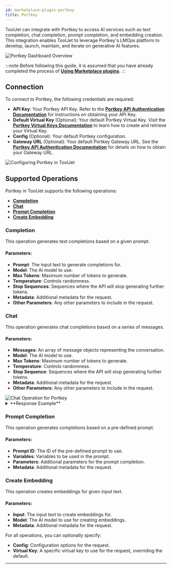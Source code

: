 ```yaml
---
id: marketplace-plugin-portkey
title: Portkey
---
```


ToolJet can integrate with Portkey to access AI services such as text completion, chat completion, prompt completion, and embedding creation. This integration enables ToolJet to leverage Portkey's LMOps platform to develop, launch, maintain, and iterate on generative AI features.

<div style={{textAlign: 'center', paddingBottom: '24px'}}>
    <img className="screenshot-full" src="/img/marketplace/plugins/portkey/overview.png" alt="Portkey Dashboard Overview" />
</div>

:::note
Before following this guide, it is assumed that you have already completed the process of **[Using Marketplace plugins](/docs/marketplace/marketplace-overview#using-marketplace-plugins)**.
:::

## Connection

To connect to Portkey, the following credentials are required:

- **API Key**: Your Portkey API Key. Refer to the **[Portkey API Authentication Documentation](https://docs.portkey.ai/docs/api-reference/authentication#obtaining-your-api-key)** for instructions on obtaining your API Key.
- **Default Virtual Key** (Optional): Your default Portkey Virtual Key. Visit the **[Portkey Virtual Keys Documentation](https://docs.portkey.ai/docs/product/ai-gateway-streamline-llm-integrations/virtual-keys#creating-virtual-keys)** to learn how to create and retrieve your Virtual Key.
- **Config** (Optional): Your default Portkey configuration.
- **Gateway URL** (Optional): Your default Portkey Gateway URL. See the **[Portkey API Authentication Documentation](https://docs.portkey.ai/docs/api-reference/authentication#obtaining-your-api-key)** for details on how to obtain your Gateway URL.

<div style={{textAlign: 'center'}}>
    <img className="screenshot-full" src="/img/marketplace/plugins/portkey/configuration.png" alt="Configuring Portkey in ToolJet" />
</div>

## Supported Operations

Portkey in ToolJet supports the following operations:

- **[Completion](#completion)**
- **[Chat](#chat)**
- **[Prompt Completion](#prompt-completion)**
- **[Create Embedding](#create-embedding)**

### Completion

This operation generates text completions based on a given prompt.

#### Parameters:

- **Prompt**: The input text to generate completions for.
- **Model**: The AI model to use.
- **Max Tokens**: Maximum number of tokens to generate.
- **Temperature**: Controls randomness.
- **Stop Sequences**: Sequences where the API will stop generating further tokens.
- **Metadata**: Additional metadata for the request.
- **Other Parameters**: Any other parameters to include in the request.

### Chat

This operation generates chat completions based on a series of messages.

#### Parameters:

- **Messages**: An array of message objects representing the conversation.
- **Model**: The AI model to use.
- **Max Tokens**: Maximum number of tokens to generate.
- **Temperature**: Controls randomness.
- **Stop Sequence**: Sequences where the API will stop generating further tokens.
- **Metadata**: Additional metadata for the request.
- **Other Parameters**: Any other parameters to include in the request.

<div style={{textAlign: 'center'}}>
    <img className="screenshot-full" src="/img/marketplace/plugins/portkey/chat.png" alt="Chat Operation for Portkey" />
</div>

  <details>
  <summary>**Response Example**</summary>
```json
{
  "id": "chatcmpl-9vNIlfllXOPEmroKFajK2nlJHzhXA",
  "object": "chat.completion",
  "created": 1723461295,
  "model": "gpt-3.5-turbo-0125",
  "choices": [
    {
      "index": 0,
      "message": {
        "role": "assistant",
        "content": "The capital of France is Paris.",
        "refusal": null
      },
      "logprobs": null,
      "finish_reason": "stop"
    }
  ],
  "usage": {
    "prompt_tokens": 24,
    "completion_tokens": 7,
    "total_tokens": 31
  },
  "system_fingerprint": null
}
```
</details>

### Prompt Completion

This operation generates completions based on a pre-defined prompt.

#### Parameters:

- **Prompt ID**: The ID of the pre-defined prompt to use.
- **Variables**: Variables to be used in the prompt.
- **Parameters**: Additional parameters for the prompt completion.
- **Metadata**: Additional metadata for the request.

### Create Embedding

This operation creates embeddings for given input text.

#### Parameters:

- **Input**: The input text to create embeddings for.
- **Model**: The AI model to use for creating embeddings.
- **Metadata**: Additional metadata for the request.

For all operations, you can optionally specify:
- **Config**: Configuration options for the request.
- **Virtual Key**: A specific virtual key to use for the request, overriding the default.

---